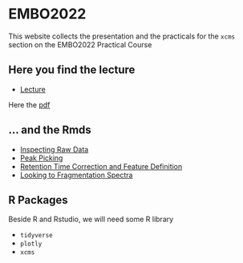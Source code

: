 # EMBO2022

This website collects the presentation and the practicals for the `xcms` section on the EMBO2022 Practical Course 


## Here you find the lecture

* [Lecture](processing_LC_MS.html)

Here the [pdf](Processing_LC_MS.pdf)




## ... and the Rmds

* [Inspecting Raw Data](Inspecting_raw_data.Rmd)
* [Peak Picking](peak_picking.Rmd)
* [Retention Time Correction and Feature Definition](rt_corr_feat_def.Rmd)
* [Looking to Fragmentation Spectra](fragmentation_spectra.Rmd)

## R Packages

Beside R and Rstudio, we will need some R library

* `tidyverse`
* `plotly`
* `xcms`











